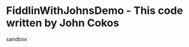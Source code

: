 # FiddlinWithJohnsDemo - This code written by John Cokos
sandbox

<!DOCTYPE html>
<html>

<head>
  <title>JS Demo</title>
  <script src="app.js"></script>
</head>

<body>
  <main>
    <ul>
      <script>
        let name = prompt("What is your name?");
        document.write("<li>Nice to meet you " + name + "</li>");
        let year = prompt("What year were you born?");
        let age = 2022 - year;
        document.write("<li>Wow " + age + " is pretty old</li>");
      </script>
    </ul>
  </main>
</body>

</html>
